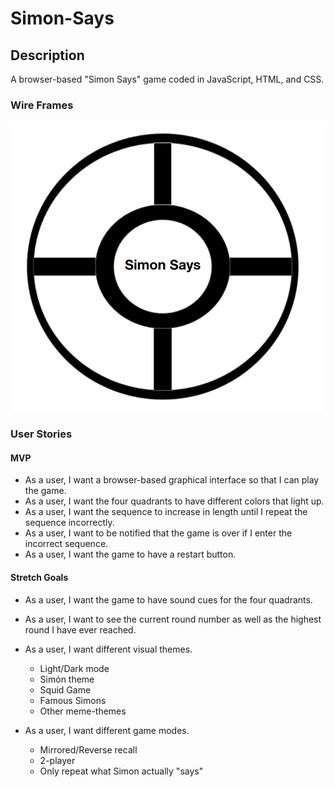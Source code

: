 # Simon-Says

## Description

A browser-based "Simon Says" game coded in JavaScript, HTML, and CSS.

### Wire Frames

![Simon Says Wireframe](/assets/wire-frame.png)

### User Stories

#### MVP

- As a user, I want a browser-based graphical interface so that I can play the game.
- As a user, I want the four quadrants to have different colors that light up.
- As a user, I want the sequence to increase in length until I repeat the sequence incorrectly.
- As a user, I want to be notified that the game is over if I enter the incorrect sequence.
- As a user, I want the game to have a restart button.

#### Stretch Goals

- As a user, I want the game to have sound cues for the four quadrants.
- As a user, I want to see the current round number as well as the highest round I have ever reached.
- As a user, I want different visual themes. 
    - Light/Dark mode
    - Simón theme
    - Squid Game
    - Famous Simons 
    - Other meme-themes
    
- As a user, I want different game modes.
    - Mirrored/Reverse recall 
    - 2-player
    - Only repeat what Simon actually "says"
    
